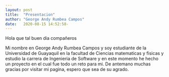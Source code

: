 ```yaml
---
layout: post
title:  "Presentacion"
author: "George Andy Rumbea Campos"
date:   2020-08-15 14:52:58-
---
```

<p>Hola que tal buen dia compañeros</p>
<p>Mi nombre en George Andy Rumbea Campos y soy estudiante de la Universidad de Guayaquil
en la facultad de Ciencias matematicas y fisicas y estudio la carrera de Ingenieria de 
Software y en este momento he hecho un proyecto en el cual fue todo un reto para mi.
De antemano muchas gracias por visitar mi pagina, espero que sea de su agrado.</p>
